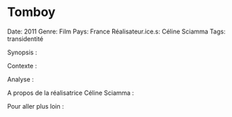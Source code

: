 # Tomboy

Date: 2011
Genre: Film
Pays: France
Réalisateur.ice.s: Céline Sciamma 
Tags: transidentité

Synopsis : 

Contexte : 

Analyse : 

A propos de la réalisatrice Céline Sciamma : 

Pour aller plus loin :